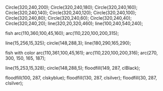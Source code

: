 Circle(320,240,200); 
Circle(320,240,180); 
Circle(320,240,160); 
Circle(320,240,140); 
Circle(320,240,120); 
Circle(320,240,100); 
Circle(320,240,80); 
Circle(320,240,60); 
Circle(320,240,40); 
Circle(320,240,20); 
line(320,20,320,460); 
line(100,240,540,240); 




fish
arc(110,360,100,45,160);
  arc(110,220,100,200,315);

  line(15,256,15,325);
  circle(148,288,3);
  line(180,290,165,290);




fish with color
arc(110,361,100,45,161);
arc(110,220,100,200,316);
arc(270, 300, 150, 165, 187);
 
line(15,253,15,328);
circle(148,288,5);
floodfill(149, 287, clBlack);
 
floodfill(100, 287, clskyblue);
floodfill(130, 287, clsilver);
floodfill(30, 287, clsilver);
 
